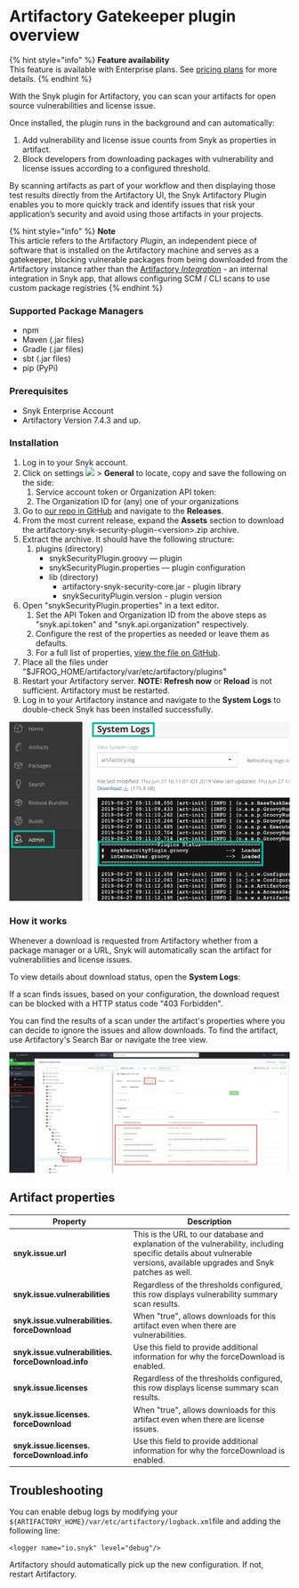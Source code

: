 # Artifactory Gatekeeper plugin overview

{% hint style="info" %}
**Feature availability**\
This feature is available with Enterprise plans. See [pricing plans](https://snyk.io/plans/) for more details.
{% endhint %}

With the Snyk plugin for Artifactory, you can scan your artifacts for open source vulnerabilities and license issue.

Once installed, the plugin runs in the background and can automatically:

1. Add vulnerability and license issue counts from Snyk as properties in artifact.
2. Block developers from downloading packages with vulnerability and license issues according to a configured threshold.

By scanning artifacts as part of your workflow and then displaying those test results directly from the Artifactory UI, the Snyk Artifactory Plugin enables you to more quickly track and identify issues that risk your application’s security and avoid using those artifacts in your projects.

{% hint style="info" %}
**Note**\
This article refers to the Artifactory _Plugin_, an independent piece of software that is installed on the Artifactory machine and serves as a gatekeeper, blocking vulnerable packages from being downloaded from the Artifactory instance rather than the [Artifactory _Integration_](https://docs.snyk.io/integrations/private-registry-integrations/artifactory-registry-for-maven) - an internal integration in Snyk app, that allows configuring SCM / CLI scans to use custom package registries
{% endhint %}

### Supported Package Managers

* npm
* Maven (.jar files)
* Gradle (.jar files)
* sbt (.jar files)
* pip (PyPi)

### Prerequisites

* Snyk Enterprise Account
* Artifactory Version 7.4.3 and up.

### Installation

1. Log in to your Snyk account.
2. Click on settings ![](../../../.gitbook/assets/cog\_icon.png) > **General** to locate, copy and save the following on the side:
   1. Service account token or Organization API token:
   2. The Organization ID for (any) one of your organizations
3. Go to [our repo in GitHub](https://github.com/snyk/artifactory-snyk-security-plugin) and navigate to the **Releases**.
4. From the most current release, expand the **Assets** section to download the artifactory-snyk-security-plugin-\<version>.zip archive.
5. Extract the archive. It should have the following structure:
   1. plugins (directory)
      * snykSecurityPlugin.groovy — plugin
      * snykSecurityPlugin.properties — plugin configuration
      * lib (directory)
        * artifactory-snyk-security-core.jar - plugin library
        * snykSecurityPlugin.version - plugin version
6. Open "snykSecurityPlugin.properties" in a text editor.
   1. Set the API Token and Organization ID from the above steps as "snyk.api.token" and "snyk.api.organization" respectively.
   2. Configure the rest of the properties as needed or leave them as defaults.
   3. For a full list of properties, [view the file on GitHub](https://github.com/snyk/artifactory-snyk-security-plugin/blob/master/core/src/main/groovy/io/snyk/plugins/artifactory/snykSecurityPlugin.properties).
7. Place all the files under "$JFROG_HOME/artifactory/var/etc/artifactory/plugins"
8. Restart your Artifactory server. **NOTE: Refresh now** or **Reload** is not sufficient. Artifactory must be restarted.
9. Log in to your Artifactory instance and navigate to the **System Logs** to double-check Snyk has been installed successfully.

![](../../../.gitbook/assets/artifactory-system-logs.png)

### How it works

Whenever a download is requested from Artifactory whether from a package manager or a URL, Snyk will automatically scan the artifact for vulnerabilities and license issues.

To view details about download status, open the **System Logs**:

If a scan finds issues, based on your configuration, the download request can be blocked with a HTTP status code "403 Forbidden".

You can find the results of a scan under the artifact's properties where you can decide to ignore the issues and allow downloads. To find the artifact, use Artifactory's Search Bar or navigate the tree view.

![](<../../../.gitbook/assets/Screen Shot 2022-02-02 at 9.47.46 AM.png>)

## Artifact properties

| **Property**                                       | **Description**                                                                                                                                                          |
| -------------------------------------------------- | ------------------------------------------------------------------------------------------------------------------------------------------------------------------------ |
| **snyk.issue.url**                                 | This is the URL to our database and explanation of the vulnerability, including specific details about vulnerable versions, available upgrades and Snyk patches as well. |
| **snyk.issue.vulnerabilities**                     | Regardless of the thresholds configured, this row displays vulnerability summary scan results.                                                                           |
| **snyk.issue.vulnerabilities. forceDownload**      | When "true", allows downloads for this artifact even when there are vulnerabilities.                                                                                     |
| **snyk.issue.vulnerabilities. forceDownload.info** | Use this field to provide additional information for why the forceDownload is enabled.                                                                                   |
| **snyk.issue.licenses**                            | Regardless of the thresholds configured, this row displays license summary scan results.                                                                                 |
| **snyk.issue.licenses. forceDownload**             | When "true", allows downloads for this artifact even when there are license issues.                                                                                      |
| **snyk.issue.licenses. forceDownload.info**        | Use this field to provide additional information for why the forceDownload is enabled.                                                                                   |

## Troubleshooting

You can enable debug logs by modifying your `${ARTIFACTORY_HOME}/var/etc/artifactory/logback.xml`file and adding the following line:

```
<logger name="io.snyk" level="debug"/>
```

Artifactory should automatically pick up the new configuration. If not, restart Artifactory.
